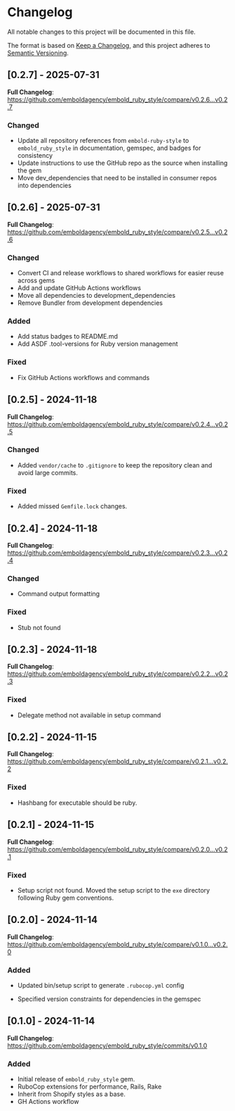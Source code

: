 # Changelog

All notable changes to this project will be documented in this file.

The format is based on [Keep a Changelog](https://keepachangelog.com/en/1.1.0/),
and this project adheres to [Semantic Versioning](https://semver.org/spec/v2.0.0.html).

## [0.2.7] - 2025-07-31
**Full Changelog**: https://github.com/emboldagency/embold_ruby_style/compare/v0.2.6...v0.2.7

### Changed
- Update all repository references from `embold-ruby-style` to `embold_ruby_style` in documentation, gemspec, and badges for consistency
- Update instructions to use the GitHub repo as the source when installing the gem
- Move dev_dependencies that need to be installed in consumer repos into dependencies

## [0.2.6] - 2025-07-31
**Full Changelog**: https://github.com/emboldagency/embold_ruby_style/compare/v0.2.5...v0.2.6
### Changed
- Convert CI and release workflows to shared workflows for easier reuse across gems
- Add and update GitHub Actions workflows
- Move all dependencies to development_dependencies
- Remove Bundler from development dependencies

### Added
- Add status badges to README.md
- Add ASDF .tool-versions for Ruby version management

### Fixed
- Fix GitHub Actions workflows and commands

## [0.2.5] - 2024-11-18

**Full Changelog**: https://github.com/emboldagency/embold_ruby_style/compare/v0.2.4...v0.2.5

### Changed
- Added `vendor/cache` to `.gitignore` to keep the repository clean and avoid large commits.

### Fixed
- Added missed `Gemfile.lock` changes.

## [0.2.4] - 2024-11-18

**Full Changelog**: https://github.com/emboldagency/embold_ruby_style/compare/v0.2.3...v0.2.4

### Changed
- Command output formatting

### Fixed
- Stub not found

## [0.2.3] - 2024-11-18

**Full Changelog**: https://github.com/emboldagency/embold_ruby_style/compare/v0.2.2...v0.2.3

### Fixed
- Delegate method not available in setup command

## [0.2.2] - 2024-11-15

**Full Changelog**: https://github.com/emboldagency/embold_ruby_style/compare/v0.2.1...v0.2.2

### Fixed
- Hashbang for executable should be ruby.

## [0.2.1] - 2024-11-15

**Full Changelog**: https://github.com/emboldagency/embold_ruby_style/compare/v0.2.0...v0.2.1

### Fixed
- Setup script not found. Moved the setup script to the `exe` directory following Ruby gem conventions.

## [0.2.0] - 2024-11-14

**Full Changelog**: https://github.com/emboldagency/embold_ruby_style/compare/v0.1.0...v0.2.0

### Added
- Updated bin/setup script to generate `.rubocop.yml` config

- Specified version constraints for dependencies in the gemspec

## [0.1.0] - 2024-11-14

**Full Changelog**: https://github.com/emboldagency/embold_ruby_style/commits/v0.1.0

### Added
- Initial release of `embold_ruby_style` gem.
- RuboCop extensions for performance, Rails, Rake
- Inherit from Shopify styles as a base.
- GH Actions workflow
